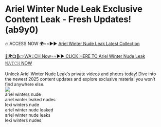 # Ariel Winter Nude Leak Exclusive Content Leak - Fresh Updates! (ab9y0)

🔥 ACCESS NOW 🌍==►► <a href="https://tinyurl.com/2mz8nhtm" rel="nofollow">Ariel Winter Nude Leak Latest Collection</a>
<br><br>
[🔴🌍📺📱👉WA𝚃CH Now==►► CLICK HERE TO Ariel Winter Nude Leak 𝚆𝙰𝚃𝙲𝙷 NOW](https://tinyurl.com/2mz8nhtm)
<br><br>
Unlock Ariel Winter Nude Leak's private videos and photos today! Dive into the newest 2025 content updates and explore exclusive material you won’t find anywhere else.
<br>
<a href="https://tinyurl.com/2mz8nhtm" rel="nofollow" data-target="animated-image.originalLink"><img src="https://camo.githubusercontent.com/8a4f000d20f83aca3bf7ec5f350d767afa0574a8a352519fd8cfa583a6f93a33/68747470733a2f2f692e696d6775722e636f6d2f644a486b345a712e676966" data-canonical-src="https://i.imgur.com/dJHk4Zq.gif" style="max-width: 100%; display: inline-block;" data-target="animated-image.originalImage"></a>
<br>
ariel winters nude<br>
ariel winter leaked nudes<br>
lexi winters nude<br>
ariel winter nude leaked<br>
ariel winter nude leaks<br>
lexi winters nudes